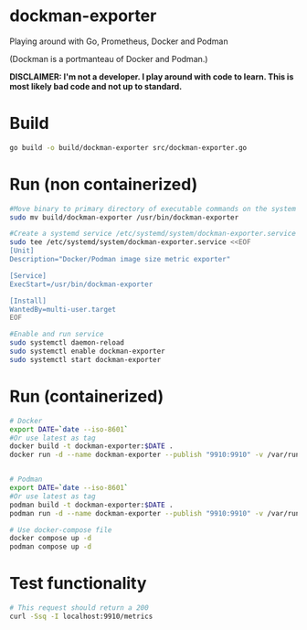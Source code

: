 # dockman-exporter
Playing around with Go, Prometheus, Docker and Podman

(Dockman is a portmanteau of Docker and Podman.)

**DISCLAIMER: I'm not a developer. I play around with code to learn. This is most likely bad code and not up to standard.**

# Build
```bash
go build -o build/dockman-exporter src/dockman-exporter.go
```

# Run (non containerized)
```bash
#Move binary to primary directory of executable commands on the system
sudo mv build/dockman-exporter /usr/bin/dockman-exporter

#Create a systemd service /etc/systemd/system/dockman-exporter.service
sudo tee /etc/systemd/system/dockman-exporter.service <<EOF
[Unit]
Description="Docker/Podman image size metric exporter"

[Service]
ExecStart=/usr/bin/dockman-exporter

[Install]
WantedBy=multi-user.target
EOF

#Enable and run service
sudo systemctl daemon-reload
sudo systemctl enable dockman-exporter
sudo systemctl start dockman-exporter
```

# Run (containerized)

``` bash
# Docker
export DATE=`date --iso-8601`
#Or use latest as tag
docker build -t dockman-exporter:$DATE .
docker run -d --name dockman-exporter --publish "9910:9910" -v /var/run/docker.sock:/var/run/docker.sock dockman-exporter:$DATE


# Podman
export DATE=`date --iso-8601`
#Or use latest as tag
podman build -t dockman-exporter:$DATE .
podman run -d --name dockman-exporter --publish "9910:9910" -v /var/run/user/1000/podman/podman.sock:/var/run/podman.sock dockman-exporter:$DATE

# Use docker-compose file
docker compose up -d
podman compose up -d 
```

# Test functionality
```bash
# This request should return a 200
curl -Ssq -I localhost:9910/metrics
```
